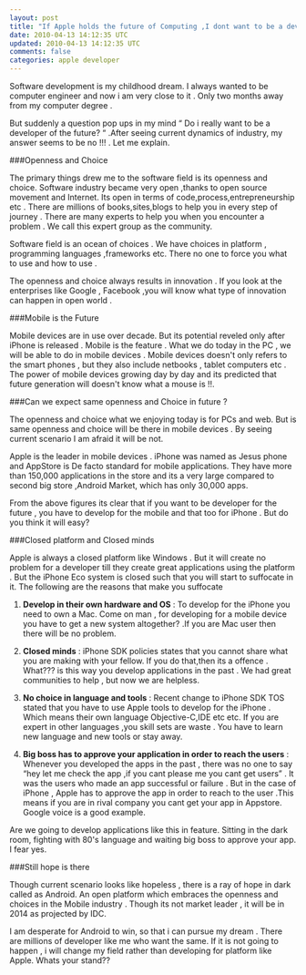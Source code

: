 ```yaml
---           
layout: post
title: "If Apple holds the future of Computing ,I dont want to be a developer"
date: 2010-04-13 14:12:35 UTC
updated: 2010-04-13 14:12:35 UTC
comments: false
categories: apple developer
---
```


Software development is my childhood dream. I always wanted to be computer engineer and now i am very close to it . Only two months away from my computer degree .

But suddenly a question pop ups in my mind “ Do i really want to be a developer of the future? “ .After seeing current dynamics of industry, my answer seems to be no !!! . Let me explain.


###Openness and Choice

The primary things drew me to the software field is its openness and choice. Software industry became very open ,thanks to open source movement and Internet. Its open in terms of code,process,entrepreneurship etc . There are millions of books,sites,blogs to help you in every step of journey . There are many experts to help you when you encounter a problem . We call this expert group as the community.

Software field is an ocean of choices . We have choices in platform , programming languages ,frameworks etc. There no one to force you what to use and how to use .

The openness and choice always results in innovation . If you look at the enterprises like Google , Facebook ,you will know what type of innovation can happen in open world .


###Mobile is the Future

Mobile devices are in use over decade. But its potential reveled only after iPhone is released . Mobile is the feature . What we do today in the PC , we will be able to do in mobile devices . Mobile devices doesn't only refers to the smart phones , but they also include netbooks , tablet computers etc . The power of mobile devices growing day by day and its predicted that future generation will doesn't know what a mouse is !!.

###Can we expect same openness and Choice in future ?

The openness and choice what we enjoying today is for PCs and web. But is same openness and choice will be there in mobile devices . By seeing current scenario I am afraid it will be not.

Apple is the leader in mobile devices . iPhone was named as Jesus phone and AppStore is De facto standard for mobile applications. They have more than 150,000 applications in the store and its a very large compared to second big store ,Android Market, which has only 30,000 apps.

From the above figures its clear that if you want to be developer for the future , you have to develop for the mobile and that too for iPhone . But do you think it will easy?

###Closed platform and Closed minds


Apple is always a closed platform like Windows . But it will create no problem for a developer till they create great applications using the platform . But the iPhone Eco system is closed such that you will start to suffocate in it. The following are the reasons that make you suffocate

1. **Develop in their own hardware and OS** : To develop for the iPhone you need to own a Mac. Come on man , for developing for a mobile device you have to get a new system altogether? .If you are Mac user then there will be no problem.

2. **Closed minds** : iPhone SDK policies states that you cannot share what you are making with your fellow. If you do that,then its a offence . What??? is this way you develop applications in the past . We had great communities to help , but now we are helpless.

3. **No choice in language and tools** : Recent change to iPhone SDK TOS stated that you have to use Apple tools to develop for the iPhone . Which means their own language Objective-C,IDE etc etc. If you are expert in other languages ,you skill sets are waste . You have to learn new language and new tools or stay away.

4. **Big boss has to approve your application in order to reach the users** : Whenever you developed the apps in the past , there was no one to say “hey let me check the app ,if you cant please me you cant get users” . It was the users who made an app successful or failure . But in the case of iPhone , Apple has to approve the app in order to reach to the user .This means if you are in rival company you cant get your app in Appstore. Google voice is a good example.

Are we going to develop applications like this in feature. Sitting in the dark room, fighting with 80's language and waiting big boss to approve your app. I fear yes.

###Still hope is there

Though current scenario looks like hopeless , there is a ray of hope in dark called as Android. An open platform which embraces the openness and choices in the Mobile industry . Though its not market leader , it will be in 2014 as projected by IDC.

I am desperate for Android to win, so that i can pursue my dream . There are millions of developer like me who want the same. If it is not going to happen , i will change my field rather than developing for platform like Apple. Whats your stand??


